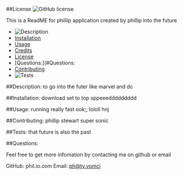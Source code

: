 
##License
![GitHub license](https://img.shields.io/badge/license--blue.svg)

This is a ReadME for phillip  application created by phillip into the future

- ![Description](#Description)
- [Installation](#installation)
- [Usage](#usage)
- [Credits](#credits)
- [License](#license)
- [Questions:](#Questions:
- [Contributing](#Contributing)
- ![Tests](#Tests)


##Description:
to go into the futer like marvel and dc 



##Installation:
download  set to top  sppeeeddddddddd 

##Usage: 
running really fast ook;;  lololl hnj 

##Contributing: 
phillip   stewart   super   sonic 

##Tests:
that future is also  the past 

##Questions:
 
Feel free to get more infomation by contacting me on github or email

GitHub: phil.io.com     Email: ph@ty.vomci






